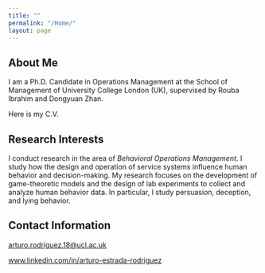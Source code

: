 ```yaml
---
title: ""
permalink: "/Home/"
layout: page
---
```


## About Me
I am a Ph.D. Candidate in Operations Management at the School of Management of University College London (UK), supervised by Rouba Ibrahim and Dongyuan Zhan. 

Here is my C.V.

## Research Interests

I conduct research in the area of *Behavioral Operations Management*. I study how the design and operation of service systems influence human behavior and decision-making. My research focuses on the development of game-theoretic models and the design of lab experiments to collect and analyze human behavior data. In particular, I study persuasion, deception, and lying behavior.


## Contact Information

arturo.rodriguez.18@ucl.ac.uk

www.linkedin.com/in/arturo-estrada-rodriguez

